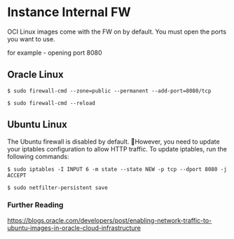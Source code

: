 # Instance Internal FW

OCI Linux images come with the FW on by default.
You must open the ports you want to use.

for example - opening port 8080

## Oracle Linux

```$ sudo firewall-cmd --zone=public --permanent --add-port=8080/tcp```

```$ sudo firewall-cmd --reload```


## Ubuntu Linux
The Ubuntu firewall is disabled by default. However, you need to update your iptables configuration to allow HTTP traffic.
To update iptables, run the following commands:

```$ sudo iptables -I INPUT 6 -m state --state NEW -p tcp --dport 8080 -j ACCEPT```

```$ sudo netfilter-persistent save```

### Further Reading

https://blogs.oracle.com/developers/post/enabling-network-traffic-to-ubuntu-images-in-oracle-cloud-infrastructure